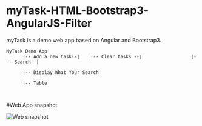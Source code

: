 # myTask-HTML-Bootstrap3-AngularJS-Filter
myTask is a demo web app based on Angular and Bootstrap3. 

```
MyTask Demo App 
      |-- Add a new task--|    |-- Clear tasks --|                  |----Search--| 
      
      |-- Display What Your Search
      
      |-- Table

    
```
#Web App snapshot

![Web snapshot](https://github.com/qyli8/nwWebsite-html-css-bootstrap/blob/master/)
